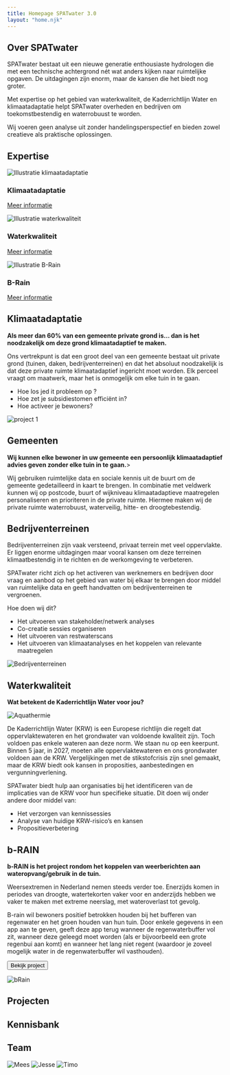 ```yaml
---
title: Homepage SPATwater 3.0
layout: "home.njk"
---
```


## Over SPATwater

SPATwater bestaat uit een nieuwe generatie enthousiaste hydrologen die met een technische achtergrond nét wat anders kijken naar ruimtelijke opgaven. De uitdagingen zijn enorm, maar de kansen die het biedt nog groter.

Met expertise op het gebied van waterkwaliteit, de Kaderrichtlijn Water en klimaatadaptatie helpt SPATwater overheden en bedrijven om toekomstbestendig en waterrobuust te worden.

Wij voeren geen analyse uit zonder handelingsperspectief en bieden zowel creatieve als praktische oplossingen.

## Expertise

<section
  class="expertise section">
  <div class="expertise__wrapper">
    <div class="expertise__card">
      <img class="expertise3" src="assets/Untitled4.png" alt="Illustratie klimaatadaptatie"/>
      <h3>Klimaatadaptatie</h3>
      <a href="#klimaat" class="button">
        <p class="button_text2">Meer informatie</p>
      </a>
    </div>

<div class="expertise__card">
      <img class="expertise2" src="assets/Untitled3.png" alt="Illustratie waterkwaliteit"/>
      <h3>Waterkwaliteit</h3>
      <a href="#waterkwaliteit" class="button">
        <p class="button_text2">Meer informatie</p>
      </a>
    </div>
    
<div class="expertise__card">
      <img class="expertise2" src="assets/brainlogo.png" alt="Illustratie B-Rain"/>
      <h3> B-Rain</h3>
      <a href="#brain" class="button">
        <p class="button_text2">Meer informatie</p>
      </a>
    </div>
  </div>
</section>

## Klimaatadaptatie

<b>Als meer dan 60% van een gemeente private grond is… dan is het noodzakelijk om deze grond klimaatadaptief te maken.</b>

Ons vertrekpunt is dat een groot deel van een gemeente
bestaat uit private grond (tuinen, daken, bedrijventerreinen) en dat het absoluut noodzakelijk is dat deze private ruimte klimaatadaptief ingericht moet worden. Elk perceel vraagt om maatwerk, maar het is onmogelijk om elke tuin in te gaan.

- Hoe los jed it probleem op ?
- Hoe zet je subsidiestomen efficiënt in?
- Hoe activeer je bewoners?

![project 1](images/projects1.png)

## Gemeenten

<b>Wij kunnen elke bewoner in uw gemeente een persoonlijk klimaatadaptief advies geven zonder elke tuin in te gaan.</b>>

Wij gebruiken ruimtelijke data en sociale kennis uit de buurt om de gemeente gedetailleerd in kaart te brengen. In combinatie met veldwerk kunnen wij op postcode, buurt of wijkniveau klimaatadaptieve maatregelen personaliseren en prioriteren in de private ruimte. Hiermee maken wij de private ruimte waterrobuust, waterveilig, hitte- en droogtebestendig.

## Bedrijventerreinen

Bedrijventerreinen zijn vaak versteend, privaat terrein met veel oppervlakte. Er liggen enorme uitdagingen maar vooral kansen om deze terreinen klimaatbestendig in te richten en de werkomgeving te verbeteren.

SPATwater richt zich op het activeren van werknemers en bedrijven door vraag en aanbod op het gebied van water bij elkaar te brengen door middel van ruimtelijke data en geeft handvatten om bedrijventerreinen te vergroenen.

Hoe doen wij dit?

- Het uitvoeren van stakeholder/netwerk analyses
- Co-creatie sessies organiseren
- Het uitvoeren van restwaterscans
- Het uitvoeren van klimaatanalyses en het koppelen van relevante maatregelen

![Bedrijventerreinen](images/verg.png)

## Waterkwaliteit

<b>Wat betekent de Kaderrichtlijn Water voor jou?</b>

![Aquathermie](images/Aquathermie.png)

De Kaderrichtlijn Water (KRW) is een Europese richtlijn die regelt dat oppervlaktewateren en het grondwater van voldoende kwaliteit zijn. Toch voldoen pas enkele wateren aan deze norm. We staan nu op een keerpunt. Binnen 5 jaar, in 2027, moeten alle oppervlaktewateren en ons grondwater voldoen aan de KRW. Vergelijkingen met de stikstofcrisis zijn snel gemaakt, maar de KRW biedt ook kansen in proposities, aanbestedingen en vergunningverlening.

SPATwater biedt hulp aan organisaties bij het identificeren van de implicaties van de KRW voor hun specifieke situatie. Dit doen wij onder andere door middel van:

- Het verzorgen van kennissessies
- Analyse van huidige KRW-risico’s en kansen
- Propositieverbetering

## b-RAIN

<b>b-RAIN is het project rondom het koppelen van weerberichten aan wateropvang/gebruik in de tuin.</b>

Weersextremen in Nederland nemen steeds verder toe. Enerzijds komen in periodes van droogte, watertekorten vaker voor en anderzijds hebben we vaker te maken met extreme neerslag, met wateroverlast tot gevolg.

B-rain wil bewoners positief betrokken houden bij het bufferen van regenwater en het groen houden van hun tuin. Door enkele gegevens in een app aan te geven, geeft deze app terug wanneer de regenwaterbuffer vol zit, wanneer deze geleegd moet worden (als er bijvoorbeeld een grote regenbui aan komt) en wanneer het lang niet regent (waardoor je zoveel mogelijk water in de regenwaterbuffer wil vasthouden).

<button>Bekijk project</button>

![bRain](images/bRAIN.png)

## Projecten

## Kennisbank

## Team

![Mees](images/mees1.png)
![Jesse](images/jesse.png)
![Timo](images/timo.png)

